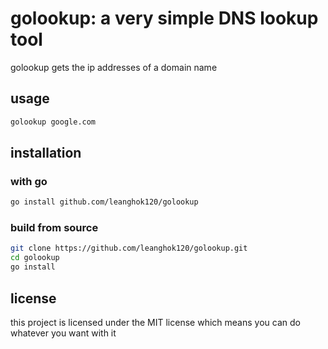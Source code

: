 # golookup: a very simple DNS lookup tool

golookup gets the ip addresses of a domain name

## usage

```sh
golookup google.com
```

## installation

### with go

```sh
go install github.com/leanghok120/golookup
```

### build from source

```sh
git clone https://github.com/leanghok120/golookup.git
cd golookup
go install
```

## license

this project is licensed under the MIT license which means you can do whatever you want with it
